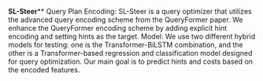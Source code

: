 **SL-Steer****
Query Plan Encoding:
SL-Steer is a query optimizer that utilizes the advanced query encoding scheme from the QueryFormer paper. We enhance the QueryFormer encoding scheme by adding explicit hint encoding and setting hints as the target.
Model: 
We use two different hybrid models for testing: one is the Transformer-BiLSTM combination, and the other is a Transformer-based regression and classification model designed for query optimization. Our main goal is to predict hints and costs based on the encoded features.








